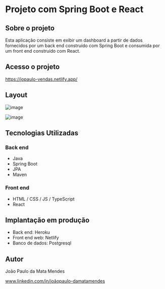 # Projeto com Spring Boot e React

## Sobre o projeto

Esta aplicação consiste em exibir um dashboard a partir de dados fornecidos por um back end construído com Spring Boot e consumida por um front end construído com React.

## Acesso o projeto
https://jopaulo-vendas.netlify.app/

## Layout
![image](https://user-images.githubusercontent.com/29907185/117548997-58285100-b00e-11eb-8a62-6924b16b53c8.png)

![image](https://user-images.githubusercontent.com/29907185/117549015-73935c00-b00e-11eb-967d-2103b704b9fb.png)

## Tecnologias Utilizadas

### Back end
- Java
- Spring Boot
- JPA
- Maven

### Front end
- HTML / CSS / JS / TypeScript
- React

## Implantação em produção
- Back end: Heroku
- Front end web: Netlify
- Banco de dados: Postgresql  

## Autor
João Paulo da Mata Mendes

www.linkedin.com/in/joãopaulo-damatamendes
